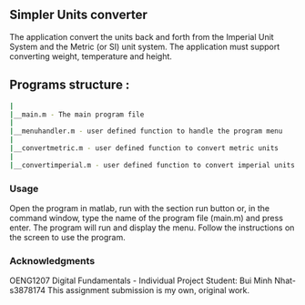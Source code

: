 ## Simpler Units converter
The application convert the units back and forth from the Imperial Unit System and the Metric (or SI) unit system. The application must support converting weight, temperature and height.

## Programs structure : 

```bash
|
|__main.m - The main program file
|
|__menuhandler.m - user defined function to handle the program menu
|
|__convertmetric.m - user defined function to convert metric units
|
|__convertimperial.m - user defined function to convert imperial units
```

### Usage
 Open the program in matlab, run with the section run button or, in the command window, type the name of the program file (main.m) and press enter. The program will run and display the menu. Follow the instructions on the screen to use the program.

### Acknowledgments
OENG1207 Digital Fundamentals - Individual Project
Student: Bui Minh Nhat-s3878174
This assignment submission is my own, original work.